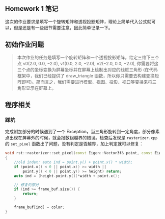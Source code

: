 ## Homework 1 笔记

这次的作业要求是填写一个旋转矩阵和透视投影矩阵，理论上简单代入公式就可以，但是还是有一些细节需要注意，因此简单记录一下。

## 初始作业问题

> 本次作业的任务是填写一个旋转矩阵和一个透视投影矩阵。给定三维下三个点 v0(2.0, 0.0, −2.0), v1(0.0, 2.0, −2.0), v2(−2.0, 0.0, −2.0), 你需要将这三个点的坐标变换为屏幕坐标并在屏幕上绘制出对应的线框三角形 (在代码框架中，我们已经提供了 draw_triangle 函数，所以你只需要去构建变换矩阵即可)。简而言之，我们需要进行模型、视图、投影、视口等变换来将三角形显示在屏幕上。

## 程序相关

### 踩坑

完成附加部分的时候遇到了一个 Exception，当三角形旋转到一定角度，部分像素点出现在屏幕外的时候，就会报数组越界的错误。检查后发现是 `rasterizer.cpp` 的 `set_pixel` 函数出了问题，没有判定是否越界，加上判定就可以修复：

```C++
void rst::rasterizer::set_pixel(const Eigen::Vector3f& point, const Eigen::Vector3f& color)
{
    //old index: auto ind = point.y() + point.x() * width;
    if (point.x() < 0 || point.x() >= width ||
        point.y() < 0 || point.y() >= height) return;
    auto ind = (height-point.y())*width + point.x();

    // 修复的部分
    if (ind >= frame_buf.size()) {
        return;
    }

    frame_buf[ind] = color;
}
```
